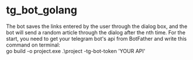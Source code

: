 # tg_bot_golang
The bot saves the links entered by the user through the dialog box, and the bot will send a random article through the dialog after the nth time.
For the start, you need to get your telegram bot's api from BotFather and write this command on terminal:  
go build -o project.exe
.\project -tg-bot-token 'YOUR API'
